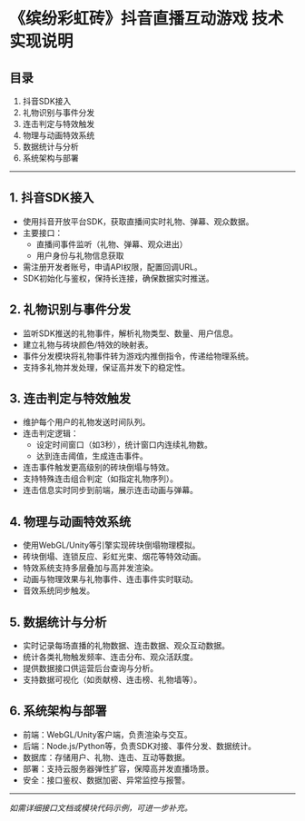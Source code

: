 # 《缤纷彩虹砖》抖音直播互动游戏 技术实现说明

## 目录
1. 抖音SDK接入
2. 礼物识别与事件分发
3. 连击判定与特效触发
4. 物理与动画特效系统
5. 数据统计与分析
6. 系统架构与部署

---

## 1. 抖音SDK接入
- 使用抖音开放平台SDK，获取直播间实时礼物、弹幕、观众数据。
- 主要接口：
  - 直播间事件监听（礼物、弹幕、观众进出）
  - 用户身份与礼物信息获取
- 需注册开发者账号，申请API权限，配置回调URL。
- SDK初始化与鉴权，保持长连接，确保数据实时推送。

## 2. 礼物识别与事件分发
- 监听SDK推送的礼物事件，解析礼物类型、数量、用户信息。
- 建立礼物与砖块颜色/特效的映射表。
- 事件分发模块将礼物事件转为游戏内推倒指令，传递给物理系统。
- 支持多礼物并发处理，保证高并发下的稳定性。

## 3. 连击判定与特效触发
- 维护每个用户的礼物发送时间队列。
- 连击判定逻辑：
  - 设定时间窗口（如3秒），统计窗口内连续礼物数。
  - 达到连击阈值，生成连击事件。
- 连击事件触发更高级别的砖块倒塌与特效。
- 支持特殊连击组合判定（如指定礼物序列）。
- 连击信息实时同步到前端，展示连击动画与弹幕。

## 4. 物理与动画特效系统
- 使用WebGL/Unity等引擎实现砖块倒塌物理模拟。
- 砖块倒塌、连锁反应、彩虹光束、烟花等特效动画。
- 特效系统支持多层叠加与高并发渲染。
- 动画与物理效果与礼物事件、连击事件实时联动。
- 音效系统同步触发。

## 5. 数据统计与分析
- 实时记录每场直播的礼物数据、连击数据、观众互动数据。
- 统计各类礼物触发频率、连击分布、观众活跃度。
- 提供数据接口供运营后台查询与分析。
- 支持数据可视化（如贡献榜、连击榜、礼物墙等）。

## 6. 系统架构与部署
- 前端：WebGL/Unity客户端，负责渲染与交互。
- 后端：Node.js/Python等，负责SDK对接、事件分发、数据统计。
- 数据库：存储用户、礼物、连击、互动等数据。
- 部署：支持云服务器弹性扩容，保障高并发直播场景。
- 安全：接口鉴权、数据加密、异常监控与报警。

---
*如需详细接口文档或模块代码示例，可进一步补充。* 
